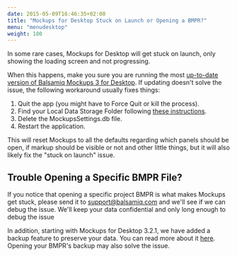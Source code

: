 ```yaml
---
date: 2015-05-09T16:46:35+02:00
title: "Mockups for Desktop Stuck on Launch or Opening a BMPR?"
menu: "menudesktop"
weight: 180
---
```

In some rare cases, Mockups for Desktop will get stuck on launch, only showing the loading screen and not progressing.

When this happens, make you sure you are running the most [up-to-date version of Balsamiq Mockups 3 for Desktop](https://balsamiq.com/download). If updating doesn't solve the issue, the following workaround usually fixes things:

1.  Quit the app (you might have to Force Quit or kill the process).
2.  Find your Local Data Storage Folder following [these instructions](/desktop/localstore/).
3.  Delete the MockupsSettings.db file.
4.  Restart the application.

This will reset Mockups to all the defaults regarding which panels should be open, if markup should be visible or not and other little things, but it will also likely fix the "stuck on launch" issue.

## Trouble Opening a Specific BMPR File?

If you notice that opening a specific project BMPR is what makes Mockups get stuck, please send it to [support@balsamiq.com](mailto:support@balsamiq.com) and we'll see if we can debug the issue. We'll keep your data confidential and only long enough to debug the issue

In addition, starting with Mockups for Desktop 3.2.1, we have added a backup feature to preserve your data. You can read more about it [here](/desktop/backup/). Opening your BMPR's backup may also solve the issue.
